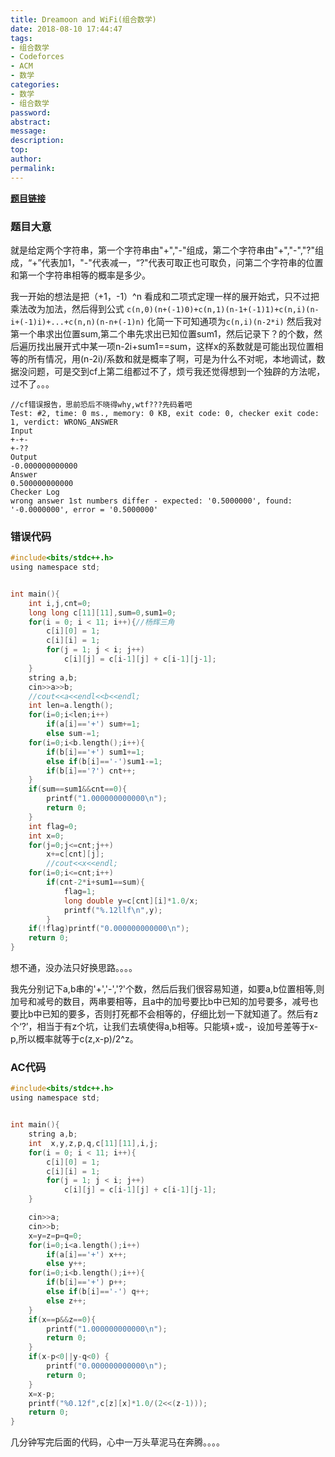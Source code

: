 ```yaml
---
title: Dreamoon and WiFi(组合数学)
date: 2018-08-10 17:44:47
tags:
- 组合数学
- Codeforces
- ACM
- 数学
categories:
- 数学
- 组合数学
password:
abstract:
message:
description:
top:
author:
permalink:
---
```


**[题目链接](https://codeforces.com/contest/476/problem/B)**

### 题目大意
就是给定两个字符串，第一个字符串由"+","-"组成，第二个字符串由"+","-","?"组成，“+”代表加1，"-"代表减一，“?"代表可取正也可取负，问第二个字符串的位置和第一个字符串相等的概率是多少。

我一开始的想法是把（+1，-1）^n 看成和二项式定理一样的展开始式，只不过把乘法改为加法，然后得到公式
`c(n,0)(n+(-1)0)+c(n,1)(n-1+(-1)1)+c(n,i)(n-i+(-1)i)+...+c(n,n)(n-n+(-1)n)`
化简一下可知通项为`c(n,i)(n-2*i)`
然后我对第一个串求出位置sum,第二个串先求出已知位置sum1，然后记录下？的个数，然后遍历找出展开式中某一项n-2i+sum1==sum，这样x的系数就是可能出现位置相等的所有情况，用(n-2i)/系数和就是概率了啊，可是为什么不对呢，本地调试，数据没问题，可是交到cf上第二组都过不了，烦亏我还觉得想到一个独辟的方法呢，过不了。。。
```
//cf错误报告，思前恐后不晓得why,wtf???先码着吧
Test: #2, time: 0 ms., memory: 0 KB, exit code: 0, checker exit code: 1, verdict: WRONG_ANSWER
Input
+-+-
+-??
Output
-0.000000000000
Answer
0.500000000000
Checker Log
wrong answer 1st numbers differ - expected: '0.5000000', found: '-0.0000000', error = '0.5000000'
```
### 错误代码
```c
#include<bits/stdc++.h>
using namespace std;


int main(){
    int i,j,cnt=0;
    long long c[11][11],sum=0,sum1=0;
    for(i = 0; i < 11; i++){//杨辉三角
        c[i][0] = 1;
        c[i][i] = 1;
        for(j = 1; j < i; j++)
            c[i][j] = c[i-1][j] + c[i-1][j-1];
    }
    string a,b;
    cin>>a>>b;
    //cout<<a<<endl<<b<<endl;
    int len=a.length();
    for(i=0;i<len;i++)
        if(a[i]=='+') sum+=1;
        else sum-=1;
    for(i=0;i<b.length();i++){
        if(b[i]=='+') sum1+=1;
        else if(b[i]=='-')sum1-=1;
        if(b[i]=='?') cnt++;
    }
    if(sum==sum1&&cnt==0){
        printf("1.000000000000\n");
        return 0;
    }
    int flag=0;
    int x=0;
    for(j=0;j<=cnt;j++)
        x+=c[cnt][j];
        //cout<<x<<endl;
    for(i=0;i<=cnt;i++)
        if(cnt-2*i+sum1==sum){
            flag=1;
            long double y=c[cnt][i]*1.0/x;
            printf("%.12llf\n",y);
        }
    if(!flag)printf("0.000000000000\n");
	return 0;
}
```


想不通，没办法只好换思路。。。。

我先分别记下a,b串的'+','-','?'个数，然后后我们很容易知道，如要a,b位置相等,则加号和减号的数目，两串要相等，且a中的加号要比b中已知的加号要多，减号也要比b中已知的要多，否则打死都不会相等的，仔细比划一下就知道了。然后有z个‘?’，相当于有z个坑，让我们去填使得a,b相等。只能填+或-，设加号差等于x-p,所以概率就等于c(z,x-p)/2^z。

### AC代码
```c
#include<bits/stdc++.h>
using namespace std;


int main(){
    string a,b;
    int  x,y,z,p,q,c[11][11],i,j;
    for(i = 0; i < 11; i++){
        c[i][0] = 1;
        c[i][i] = 1;
        for(j = 1; j < i; j++)
            c[i][j] = c[i-1][j] + c[i-1][j-1];
    }

    cin>>a;
    cin>>b;
    x=y=z=p=q=0;
    for(i=0;i<a.length();i++)
        if(a[i]=='+') x++;
        else y++;
    for(i=0;i<b.length();i++){
        if(b[i]=='+') p++;
        else if(b[i]=='-') q++;
        else z++;
    }
    if(x==p&&z==0){
        printf("1.000000000000\n");
        return 0;
    }
    if(x-p<0||y-q<0) {
        printf("0.000000000000\n");
        return 0;
    }
    x=x-p;
    printf("%0.12f",c[z][x]*1.0/(2<<(z-1)));
    return 0;
}
```
几分钟写完后面的代码，心中一万头草泥马在奔腾。。。。